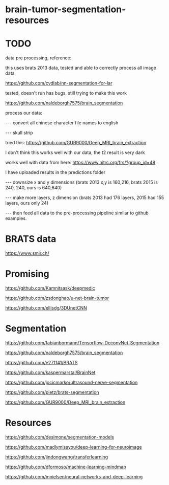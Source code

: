 # brain-tumor-segmentation-resources

# TODO
data pre processing, reference:

this uses brats 2013 data, tested and able to correctly process all image data

https://github.com/cvdlab/nn-segmentation-for-lar

tested, doesn't run has bugs, still trying to make this work

https://github.com/naldeborgh7575/brain_segmentation

process our data:

--- convert all chinese character file names to english

--- skull strip

tried this: https://github.com/GUR9000/Deep_MRI_brain_extraction

I don't think this works well with our data, the t2 result is very dark

works well with data from here: https://www.nitrc.org/frs/?group_id=48

I have uploaded results in the predictions folder

--- downsize x and y dimensions (brats 2013 x,y is 160,216, brats 2015 is 240, 240, ours is 640,640)

--- make more layers, z dimension (brats 2013 had 176 layers, 2015 had 155 layers, ours only 24)

--- then feed all data to the pre-processing pipeline similar to github examples.

# BRATS data
https://www.smir.ch/

# Promising
https://github.com/Kamnitsask/deepmedic

https://github.com/zsdonghao/u-net-brain-tumor

https://github.com/ellisdg/3DUnetCNN

# Segmentation
https://github.com/fabianbormann/Tensorflow-DeconvNet-Segmentation

https://github.com/naldeborgh7575/brain_segmentation

https://github.com/e271141/BRATS

https://github.com/kaspermarstal/BrainNet

https://github.com/jocicmarko/ultrasound-nerve-segmentation

https://github.com/pietz/brats-segmentation

https://github.com/GUR9000/Deep_MRI_brain_extraction


# Resources
https://github.com/desimone/segmentation-models

https://github.com/madlymissyou/deep-learning-for-neuroimage

https://github.com/jindongwang/transferlearning

https://github.com/dformoso/machine-learning-mindmap

https://github.com/mnielsen/neural-networks-and-deep-learning
